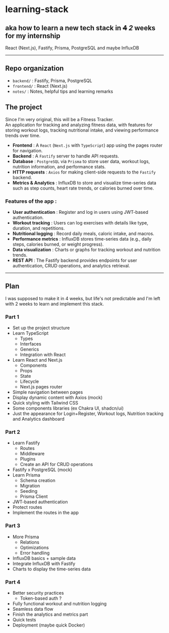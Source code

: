 # learning-stack
## aka how to learn a new tech stack in ~~4~~ *2* weeks for my internship
React (Next.js), Fastify, Prisma, PostgreSQL and maybe InfluxDB

---

## Repo organization
- `backend/` : Fastify, Prisma, PostgreSQL
- `frontend/` : React (Next.js)
- `notes/` : Notes, helpful tips and learning remarks

## The project
Since I'm very original, this will be a Fitness Tracker.  
An application for tracking and analyzing fitness data, with features for storing workout logs, tracking nutritional intake, and viewing performance trends over time.
- **Frontend** : A `React` (`Next.js` with `TypeScript`) app using the pages router for navigation.
- **Backend** : A `Fastify` server to handle API requests.
- **Database** : `PostgreSQL` via `Prisma` to store user data, workout logs, nutrition information, and performance stats.
- **HTTP requests** : `Axios` for making client-side requests to the `Fastify` backend.
- **Metrics & Analytics** : InfluxDB to store and visualize time-series data such as step counts, heart rate trends, or calories burned over time.

### Features of the app :
- **User authentication** : Register and log in users using JWT-based authentication.
- **Workout tracking** : Users can log exercises with details like type, duration, and repetitions.
- **Nutritional logging** : Record daily meals, caloric intake, and macros.
- **Performance metrics** : InfluxDB stores time-series data (e.g., daily steps, calories burned, or weight progress).
- **Data visualization** : Charts or graphs for tracking workout and nutrition trends.
- **REST API** : The Fastify backend provides endpoints for user authentication, CRUD operations, and analytics retrieval.

---

## Plan
I was supposed to make it in 4 weeks, but life's not predictable and I'm left with 2 weeks to learn and implement this stack.

### Part 1
- Set up the project structure
- Learn TypeScript
  - Types
  - Interfaces
  - Generics
  - Integration with React
- Learn React and Next.js
  - Components
  - Props
  - State
  - Lifecycle
  - Next.js pages router
- Simple navigation between pages
- Display dynamic content with Axios (mock)
- Quick styling with Tailwind CSS
- Some components libraries (ex Chakra UI, shadcn/ui)
- Just the appearance for Login+Register, Workout logs, Nutrition tracking and Analytics dashboard

### Part 2
- Learn Fastify
  - Routes
  - Middleware
  - Plugins
  - Create an API for CRUD operations
- Fastify x PostgreSQL (mock)
- Learn Prisma
  - Schema creation
  - Migration
  - Seeding
  - Prisma Client
- JWT-based authentication
- Protect routes
- Implement the routes in the app

### Part 3
- More Prisma
  - Relations
  - Optimizations
  - Error handling
- InfluxDB basics + sample data
- Integrate InfluxDB with Fastify
- Charts to display the time-series data

### Part 4
- Better security practices
  - Token-based auth ?
- Fully functional workout and nutrition logging
- Seamless data flow
- Finish the analytics and metrics part
- Quick tests
- Deployment (maybe quick Docker)
